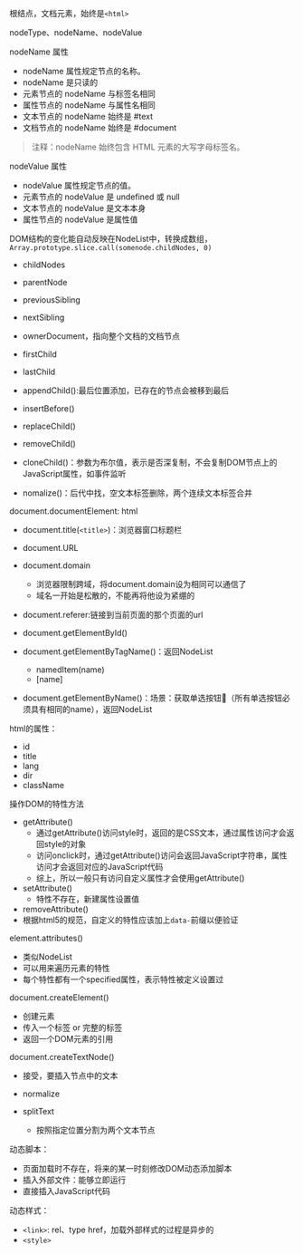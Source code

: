根结点，文档元素，始终是`<html>`

nodeType、nodeName、nodeValue

nodeName 属性
- nodeName 属性规定节点的名称。
- nodeName 是只读的
- 元素节点的 nodeName 与标签名相同
- 属性节点的 nodeName 与属性名相同
- 文本节点的 nodeName 始终是 #text
- 文档节点的 nodeName 始终是 #document
> 注释：nodeName 始终包含 HTML 元素的大写字母标签名。

nodeValue 属性
- nodeValue 属性规定节点的值。
- 元素节点的 nodeValue 是 undefined 或 null
- 文本节点的 nodeValue 是文本本身
- 属性节点的 nodeValue 是属性值

DOM结构的变化能自动反映在NodeList中，转换成数组，`Array.prototype.slice.call(somenode.childNodes, 0)`

- childNodes
- parentNode
- previousSibling
- nextSibling
- ownerDocument，指向整个文档的文档节点
- firstChild
- lastChild

- appendChild():最后位置添加，已存在的节点会被移到最后
- insertBefore()
- replaceChild()
- removeChild()
- cloneChild()：参数为布尔值，表示是否深复制，不会复制DOM节点上的JavaScript属性，如事件监听
- nomalize()：后代中找，空文本标签删除，两个连续文本标签合并

document.documentElement: html

- document.title(`<title>`)：浏览器窗口标题栏
- document.URL
- document.domain
  - 浏览器限制跨域，将document.domain设为相同可以通信了
  - 域名一开始是松散的，不能再将他设为紧绷的
- document.referer:链接到当前页面的那个页面的url

- document.getElementById()
- document.getElementByTagName()：返回NodeList
  - namedItem(name)
  - [name]
- document.getElementByName()：场景：获取单选按钮🔘（所有单选按钮必须具有相同的name），返回NodeList

html的属性：
- id
- title
- lang
- dir
- className

操作DOM的特性方法
- getAttribute()
  - 通过getAttribute()访问style时，返回的是CSS文本，通过属性访问才会返回style的对象
  - 访问onclick时，通过getAttribute()访问会返回JavaScript字符串，属性访问才会返回对应的JavaScript代码
  - 综上，所以一般只有访问自定义属性才会使用getAttribute()
- setAttribute()
  - 特性不存在，新建属性设置值
- removeAttribute()
- 根据html5的规范，自定义的特性应该加上`data-`前缀以便验证

element.attributes()
- 类似NodeList
- 可以用来遍历元素的特性
- 每个特性都有一个specified属性，表示特性被定义设置过

document.createElement()
- 创建元素
- 传入一个标签 or 完整的标签
- 返回一个DOM元素的引用

document.createTextNode()
- 接受，要插入节点中的文本

- normalize
- splitText
    - 按照指定位置分割为两个文本节点

动态脚本：
- 页面加载时不存在，将来的某一时刻修改DOM动态添加脚本
- 插入外部文件：能够立即运行
- 直接插入JavaScript代码

动态样式：
- `<link>`: rel、type href，加载外部样式的过程是异步的
- `<style>`